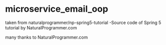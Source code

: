# microservice_email_oop

taken from naturalprogrammer/np-spring5-tutorial -Source code of Spring 5 tutorial by NaturalProgrammer.com  


many thanks to  NaturalProgrammer.com
